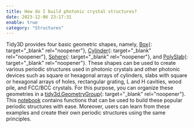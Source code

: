 ```yaml
---
title: How do I build photonic crystal structures?
date: 2023-12-06 23:17:31
enable: true
category: "Structures"
---
```

Tidy3D provides four basic geometric shapes, namely, [Box](https://docs.flexcompute.com/projects/tidy3d/en/latest/_autosummary/tidy3d.Box.html?__hstc=197414576.85a08fc595b47d0b94ebfa20ba44cd6d.1696006513341.1701896316776.1701901226721.28&amp;__hssc=197414576.3.1701901226721&amp;__hsfp=3209960735){: target="_blank" rel="noopener"},&nbsp;[Cylinder](https://docs.flexcompute.com/projects/tidy3d/en/latest/_autosummary/tidy3d.Cylinder.html?__hstc=197414576.85a08fc595b47d0b94ebfa20ba44cd6d.1696006513341.1701896316776.1701901226721.28&amp;__hssc=197414576.3.1701901226721&amp;__hsfp=3209960735){: target="_blank" rel="noopener"},&nbsp;[Sphere](https://docs.flexcompute.com/projects/tidy3d/en/latest/_autosummary/tidy3d.Sphere.html?__hstc=197414576.85a08fc595b47d0b94ebfa20ba44cd6d.1696006513341.1701896316776.1701901226721.28&amp;__hssc=197414576.3.1701901226721&amp;__hsfp=3209960735){: target="_blank" rel="noopener"}, and&nbsp;[PolySlab](https://docs.flexcompute.com/projects/tidy3d/en/latest/_autosummary/tidy3d.PolySlab.html?__hstc=197414576.85a08fc595b47d0b94ebfa20ba44cd6d.1696006513341.1701896316776.1701901226721.28&amp;__hssc=197414576.3.1701901226721&amp;__hsfp=3209960735){: target="_blank" rel="noopener"}. These shapes can be used to create various periodic structures used in photonic crystals and other photonic devices such as square or hexagonal arrays of cylinders, slabs with square or hexagonal arrays of holes, rectangular grating, L and H cavities, wood pile, and FCC/BCC crystals. For this purpose, you can organize these geometries in a [tidy3d.GeometryGroup](https://docs.flexcompute.com/projects/tidy3d/en/latest/_autosummary/tidy3d.GeometryGroup.html){: target="_blank" rel="noopener"}. This [notebook](https://www.flexcompute.com/tidy3d/examples/notebooks/PhotonicCrystalsComponents/) contains functions that can be used to build these popular periodic structures with ease. Moreover, users can learn from these examples and create their own periodic structures using the same principles.
